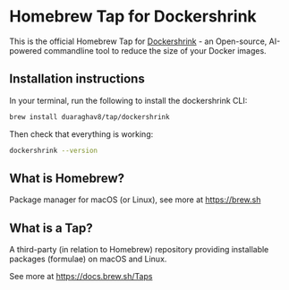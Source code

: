 # Homebrew Tap for Dockershrink
This is the official Homebrew Tap for [Dockershrink](https://github.com/duaraghav8/dockershrink) - an Open-source, AI-powered commandline tool to reduce the size of your Docker images.

## Installation instructions
In your terminal, run the following to install the dockershrink CLI:

```bash
brew install duaraghav8/tap/dockershrink
```

Then check that everything is working:
```bash
dockershrink --version
```

## What is Homebrew?

Package manager for macOS (or Linux), see more at https://brew.sh

## What is a Tap?

A third-party (in relation to Homebrew) repository providing installable packages (formulae) on macOS and Linux.

See more at https://docs.brew.sh/Taps
